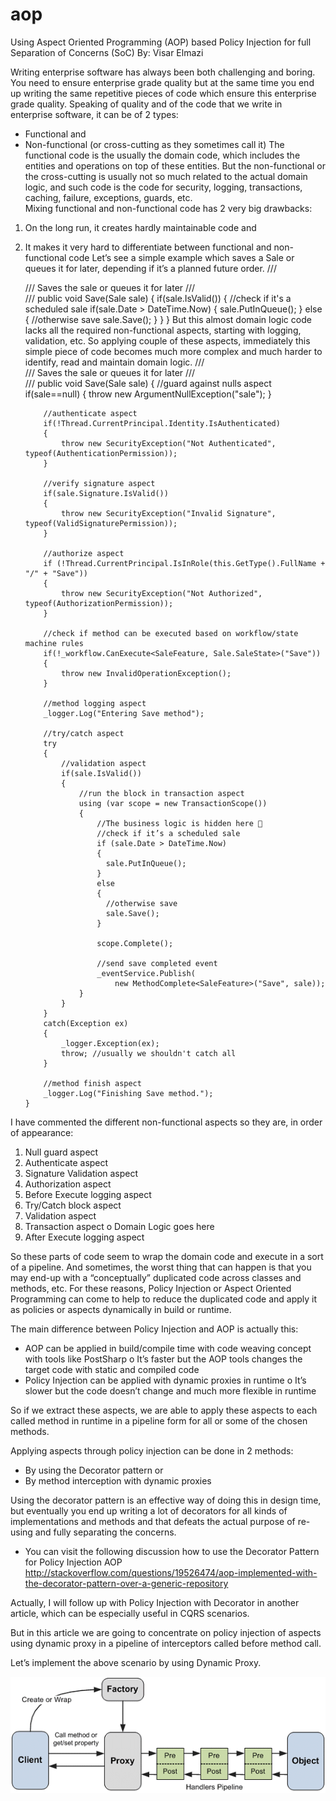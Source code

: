 # aop

Using Aspect Oriented Programming (AOP) based Policy Injection for full Separation of Concerns (SoC)
By: Visar Elmazi

Writing enterprise software has always been both challenging and boring.  You need to ensure enterprise grade quality but at the same time you end up writing the same repetitive pieces of code which ensure this enterprise grade quality.
Speaking of quality and of the code that we write in enterprise software, it can be of 2 types:
-	Functional and
-	Non-functional (or cross-cutting as they sometimes call it)
The functional code is the usually the domain code, which includes the entities and operations on top of these entities. But the non-functional or the cross-cutting is usually not so much related to the actual domain logic, and such code is the code for security, logging, transactions, caching, failure, exceptions,  guards, etc.  
Mixing functional and non-functional code has 2 very big drawbacks:
1.	On the long run, it creates hardly maintainable code and
2.	It makes it very hard to differentiate between functional and non-functional code
Let’s see a simple example which saves a Sale or queues it for later, depending if it’s a planned future order.
        /// <summary>
        /// Saves the sale or queues it for later
        /// </summary>
        /// <param name="sale"></param>
        public void Save(Sale sale)
        {
            if(sale.IsValid())
            {
                //check if it's a scheduled sale
                if(sale.Date > DateTime.Now)
                {
                    sale.PutInQueue();
                }
                else
                {
                    //otherwise save
                    sale.Save();
                }
            }
        }
But this almost domain logic code lacks all the required non-functional aspects, starting with logging, validation, etc. So applying couple of these aspects, immediately this simple piece of code becomes much more complex and much harder to identify, read and maintain domain logic.
/// <summary>
        /// Saves the sale or queues it for later
        /// </summary>
        /// <param name="sale"></param>
        public void Save(Sale sale)
        {
            //guard against nulls aspect
            if(sale==null)
            {
                throw new ArgumentNullException("sale");
            }

            //authenticate aspect
            if(!Thread.CurrentPrincipal.Identity.IsAuthenticated)
            {
                throw new SecurityException("Not Authenticated", typeof(AuthenticationPermission));
            }

            //verify signature aspect
            if(sale.Signature.IsValid())
            {
                throw new SecurityException("Invalid Signature", typeof(ValidSignaturePermission));
            }

            //authorize aspect
            if (!Thread.CurrentPrincipal.IsInRole(this.GetType().FullName + "/" + "Save"))
            {
                throw new SecurityException("Not Authorized", typeof(AuthorizationPermission));
            }
			
			//check if method can be executed based on workflow/state machine rules
            if(!_workflow.CanExecute<SaleFeature, Sale.SaleState>("Save"))
            {
                throw new InvalidOperationException();
            }

            //method logging aspect
            _logger.Log("Entering Save method");

            //try/catch aspect 
            try
            {
                //validation aspect
                if(sale.IsValid())
                {
                    //run the block in transaction aspect
                    using (var scope = new TransactionScope())
                    {
                        //The business logic is hidden here 
                        //check if it’s a scheduled sale
                        if (sale.Date > DateTime.Now)
                        {
                          sale.PutInQueue();
                        }
                        else
                        {
                          //otherwise save
                          sale.Save();
                        }

                        scope.Complete();
						
						//send save completed event
                        _eventService.Publish(
							new MethodComplete<SaleFeature>("Save", sale));
                    }
                }
            }
            catch(Exception ex)
            {
                _logger.Exception(ex);
                throw; //usually we shouldn't catch all
            }

            //method finish aspect
            _logger.Log("Finishing Save method.");
        }

I have commented the different non-functional aspects so they are, in order of appearance:
1.	Null guard aspect
2.	Authenticate aspect
3.	Signature Validation aspect
4.	Authorization aspect
5.	Before Execute logging aspect
6.	Try/Catch block aspect
7.	Validation aspect
8.	Transaction aspect
o	Domain Logic goes here
9.	After Execute logging aspect

So these parts of code seem to wrap the domain code and execute in a sort of a pipeline. 
And sometimes, the worst thing that can happen is that you may end-up with a “conceptually” duplicated code across classes and methods, etc. 
For these reasons, Policy Injection or Aspect Oriented Programming can come to help to reduce the duplicated code and apply it as policies or aspects dynamically in build or runtime. 
 
 The main difference between Policy Injection and AOP is actually this:
-	AOP can be applied in build/compile time with code weaving concept with tools like PostSharp
o	It’s faster but the AOP tools changes the target code with static and compiled code
-	Policy Injection can be applied with dynamic proxies  in runtime
o	It’s slower but the code doesn’t change and much more flexible in runtime

So if we extract these aspects, we are able to apply these aspects to each called method in runtime in a pipeline form for all or some of the chosen methods. 

Applying aspects through policy injection can be done in 2 methods:
-	By using the Decorator pattern or
-	By method interception with dynamic proxies

Using the decorator pattern is an effective way of doing this in design time, but eventually you end up writing a lot of decorators for all kinds of implementations and methods and that defeats the actual purpose of re-using and fully separating the concerns.
* You can visit the following discussion how to use the Decorator Pattern for Policy Injection AOP 
http://stackoverflow.com/questions/19526474/aop-implemented-with-the-decorator-pattern-over-a-generic-repository

Actually, I will follow up with Policy Injection with Decorator in another article, which can be especially useful in CQRS scenarios.

But in this article we are going to concentrate on policy injection of aspects using dynamic proxy in a pipeline of interceptors called before method call.

Let’s implement the above scenario by using Dynamic Proxy.

![alt tag](aop.png)